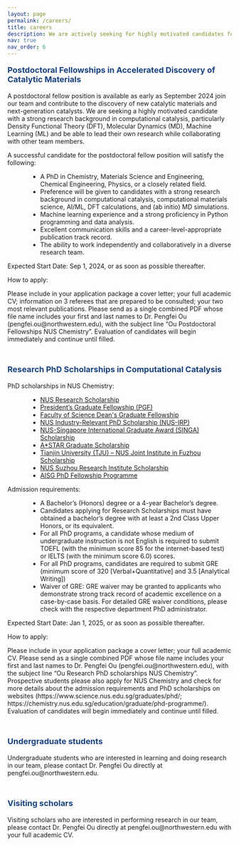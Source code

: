 ```yaml
---
layout: page
permalink: /careers/
title: careers
description: We are actively seeking for highly motivated candidates for postdoctoral fellowshipes, research PhD scholarship, undergraduate students, and visiting scholars.
nav: true
nav_order: 6
---
```



<p style="color: #19417E; font-weight: bold; font-size: 18px;">Postdoctoral Fellowships in Accelerated Discovery of Catalytic Materials</p>
<p>A postdoctoral fellow position is available as early as September 2024 join our team and contribute to the discovery of new catalytic materials and next-generation catalysts. We are seeking a highly motivated candidate with a strong research background in computational catalysis, particularly Density Functional Theory (DFT), Molecular Dynamics (MD), Machine Learning (ML) and be able to lead their own research while collaborating with other team members.</p>

<p>A successful candidate for the postdoctoral fellow position will satisfy the following:
<ul style="margin-left:50px; ">
 <li>A PhD in Chemistry, Materials Science and Engineering, Chemical Engineering, Physics, or a closely related field.</li>
 <li>Preference will be given to candidates with a strong research background in computational catalysis, computational materials science, AI/ML, DFT calculations, and (ab initio) MD simulations.</li>
 <li>Machine learning experience and a strong proficiency in Python programming and data analysis.</li>
 <li>Excellent communication skills and a career-level-appropriate publication track record.</li>
 <li>The ability to work independently and collaboratively in a diverse research team.</li>
</ul>
</p>
<p>Expected Start Date: Sep 1, 2024, or as soon as possible thereafter.</p>
<p>How to apply:</p>
<p>Please include in your application package a cover letter; your full academic CV; information on 3 referees that are prepared to be consulted; your two most relevant publications. Please send as a single combined PDF whose file name includes your first and last names to Dr. Pengfei Ou (pengfei.ou@northwestern.edu), with the subject line “Ou Postdoctoral Fellowships NUS Chemistry”. Evaluation of candidates will begin immediately and continue until filled.</p>

<br>
<p style="color: #19417E; font-weight: bold; font-size: 18px;">Research PhD Scholarships in Computational Catalysis</p>
<p>PhD scholarships in NUS Chemistry:
<ul style="margin-left:50px; ">
 <li><a href="https://nusgs.nus.edu.sg/scholarships-list/">NUS Research Scholarship</a></li>
 <li><a href="https://nusgs.nus.edu.sg/scholarships-list/">President’s Graduate Fellowship (PGF)</a></li>
 <li><a href="https://www.science.nus.edu.sg/wp-content/uploads/2022/11/FOS_Dean-Graduate-Fellowships-Terms-Conditions.pdf">Faculty of Science Dean's Graduate Fellowship</a></li>
 <li><a href="https://nusgs.nus.edu.sg/scholarships-list/">NUS Industry-Relevant PhD Scholarship (NUS-IRP)</a></li>
 <li><a href="https://www.a-star.edu.sg/Scholarships/for-graduate-studies/singapore-international-graduate-award-singa">NUS-Singapore International Graduate Award (SINGA) Scholarship</a></li>
 <li><a href="https://www.a-star.edu.sg/Scholarships/for-graduate-studies/a-star-graduate-scholarship-singapore">A*STAR Graduate Scholarship</a></li>
 <li><a href="http://www.tju-nus-fz.org.cn/">Tianjin University (TJU) – NUS Joint Institute in Fuzhou Scholarship</a></li>
 <li><a href="https://www.nusri.cn/">NUS Suzhou Research Institute Scholarship</a></li>
 <li><a href="https://aisingapore.org/research/phd-fellowship-programme/">AISG PhD Fellowship Programme</a></li> 
</ul>
</p>
<p>Admission requirements:
<ul style="margin-left:50px; ">
 <li>A Bachelor’s (Honors) degree or a 4-year Bachelor’s degree.</li>
 <li>Candidates applying for Research Scholarships must have obtained a bachelor’s degree with at least a 2nd Class Upper Honors, or its equivalent.</li>
 <li>For all PhD programs, a candidate whose medium of undergraduate instruction is not English is required to submit TOEFL (with the minimum score 85 for the internet-based test) or IELTS (with the minimum score 6.0) scores.</li>
 <li>For all PhD programs, candidates are required to submit GRE (minimum score of 320 [Verbal+Quantitative] and 3.5 [Analytical Writing])</li>
 <li>Waiver of GRE: GRE waiver may be granted to applicants who demonstrate strong track record of academic excellence on a case-by-case basis. For detailed GRE waiver conditions, please check with the respective department PhD administrator.</li>
</ul>
</p>
<p>Expected Start Date: Jan 1, 2025, or as soon as possible thereafter.</p>
<p>How to apply:</p>
<p>Please include in your application package a cover letter; your full academic CV. Please send as a single combined PDF whose file name includes your first and last names to Dr. Pengfei Ou (pengfei.ou@northwestern.edu), with the subject line “Ou Research PhD scholarships NUS Chemistry”. Prospective students please also apply for NUS Chemistry and check for more details about the admission requirements and PhD scholarships on websites (https://www.science.nus.edu.sg/graduates/phd/; https://chemistry.nus.edu.sg/education/graduate/phd-programme/). Evaluation of candidates will begin immediately and continue until filled.</p>

<br>
<p style="color: #19417E; font-weight: bold; font-size: 18px;">Undergraduate students</p>
<p>Undergraduate students who are interested in learning and doing research in our team, please contact Dr. Pengfei Ou directly at pengfei.ou@northwestern.edu.</p>

<br>
<p style="color: #19417E; font-weight: bold; font-size: 18px;">Visiting scholars</p>
<p>Visiting scholars who are interested in performing research in our team, please contact Dr. Pengfei Ou directly at pengfei.ou@northwestern.edu with your full academic CV.</p>

